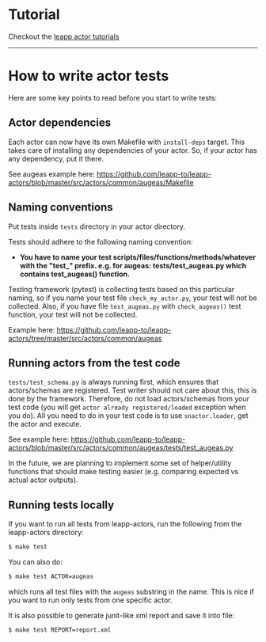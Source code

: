 # Tutorial
Checkout the [leapp actor tutorials](https://leapp.readthedocs.io/en/latest/tutorials.html)


---


# How to write actor tests

Here are some key points to read before you start to write tests:


## Actor dependencies

Each actor can now have its own Makefile with `install-deps` target. This takes care of installing any dependencies of your actor.
So, if your actor has any dependency, put it there.

See augeas example here: https://github.com/leapp-to/leapp-actors/blob/master/src/actors/common/augeas/Makefile


## Naming conventions

Put tests inside `tests` directory in your actor directory.

Tests should adhere to the following naming convention:
- **You have to name your test scripts/files/functions/methods/whatever with the "test_" prefix.
e.g. for augeas: tests/test_augeas.py which contains test_augeas() function.**

Testing framework (pytest) is collecting tests based on this particular naming, so if you name your test file `check_my_actor.py`, your test will not be collected.
Also, if you have file `test_augeas.py` with `check_augeas()` test function, your test will not be collected.

Example here: https://github.com/leapp-to/leapp-actors/tree/master/src/actors/common/augeas


## Running actors from the test code

`tests/test_schema.py` is always running first, which ensures that actors/schemas are registered.
Test writer should not care about this, this is done by the framework.
Therefore, do not load actors/schemas from your test code (you will get `actor already registered/loaded` exception when you do).
All you need to do in your test code is to use `snactor.loader`, get the actor and execute.

See example here: https://github.com/leapp-to/leapp-actors/blob/master/src/actors/common/augeas/tests/test_augeas.py

In the future, we are planning to implement some set of helper/utility functions that should make testing easier (e.g. comparing expected vs actual actor outputs).


## Running tests locally

If you want to run all tests from leapp-actors, run the following from the leapp-actors directory:

``` bash
$ make test
```

You can also do:

``` bash
$ make test ACTOR=augeas
```

which runs all test files with the `augeas` substring in the name. This is nice if you want to run only tests from one specific actor.

It is also possible to generate junit-like xml report and save it into file:

``` bash
$ make test REPORT=report.xml
```
